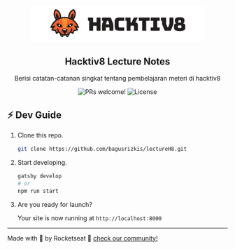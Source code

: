 <p align="center">
  <img src="./src/@rocketseat/gatsby-theme-docs/components/assets/h8-logo.png" alt="Hacktiv8 Logo" width="400" />
</p>

<h2 align="center">
  Hacktiv8 Lecture Notes
</h2>

<p align="center">
  Berisi catatan-catanan singkat tentang pembelajaran meteri di hacktiv8</a>
</p>

<p align="center">
  <img src="https://img.shields.io/badge/PRs-welcome-%238257E6.svg" alt="PRs welcome!" />

  <img alt="License" src="https://img.shields.io/badge/license-MIT-%238257E6">

</p>

## ⚡️ Dev Guide

1. Clone this repo.

   ```sh
   git clone https://github.com/bagusrizkis/lectureH8.git
   ```

2. Start developing.

   ```sh
   gatsby develop
   # or
   npm run start
   ```

3. Are you ready for launch?

   Your site is now running at `http://localhost:8000`

---

Made with 💜 by Rocketseat :wave: [check our community!](https://discordapp.com/invite/gCRAFhc)

